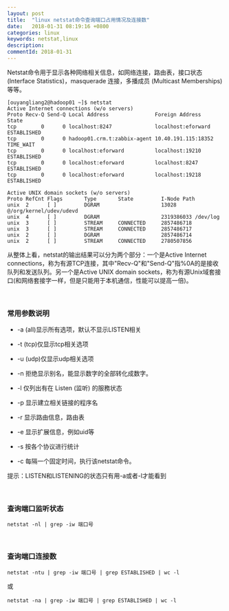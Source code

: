 ```yaml
---
layout: post
title:  "linux netstat命令查询端口占用情况及连接数"
date:   2018-01-31 08:19:16 +0800
categories: linux
keywords: netstat,linux
description:
commentId: 2018-01-31
---
```

Netstat命令用于显示各种网络相关信息，如网络连接，路由表，接口状态 (Interface Statistics)，masquerade 连接，多播成员 (Multicast Memberships) 等等。

```shell
[ouyangliang2@hadoop01 ~]$ netstat
Active Internet connections (w/o servers)
Proto Recv-Q Send-Q Local Address               Foreign Address             State      
tcp        0      0 localhost:8247              localhost:eforward          ESTABLISHED
tcp        0      0 hadoop01.crm.t:zabbix-agent 10.40.191.115:18352         TIME_WAIT   
tcp        0      0 localhost:eforward          localhost:19210             ESTABLISHED
tcp        0      0 localhost:eforward          localhost:8247              ESTABLISHED
tcp        0      0 localhost:eforward          localhost:19218             ESTABLISHED

Active UNIX domain sockets (w/o servers)
Proto RefCnt Flags       Type       State         I-Node Path
unix  2      [ ]         DGRAM                    13028  @/org/kernel/udev/udevd
unix  4      [ ]         DGRAM                    2319386033 /dev/log
unix  3      [ ]         STREAM     CONNECTED     2857486718
unix  3      [ ]         STREAM     CONNECTED     2857486717
unix  2      [ ]         DGRAM                    2857486714
unix  2      [ ]         STREAM     CONNECTED     2780507856
```

从整体上看，netstat的输出结果可以分为两个部分：一个是Active Internet connections，称为有源TCP连接，其中"Recv-Q"和"Send-Q"指%0A的是接收队列和发送队列。另一个是Active UNIX domain sockets，称为有源Unix域套接口(和网络套接字一样，但是只能用于本机通信，性能可以提高一倍)。

<br/>

### 常用参数说明

* -a (all)显示所有选项，默认不显示LISTEN相关

* -t (tcp)仅显示tcp相关选项

* -u (udp)仅显示udp相关选项

* -n 拒绝显示别名，能显示数字的全部转化成数字。

* -l 仅列出有在 Listen (监听) 的服務状态

* -p 显示建立相关链接的程序名

* -r 显示路由信息，路由表

* -e 显示扩展信息，例如uid等

* -s 按各个协议进行统计

* -c 每隔一个固定时间，执行该netstat命令。

提示：LISTEN和LISTENING的状态只有用-a或者-l才能看到

<br/>

### 查询端口监听状态

```shell
netstat -nl | grep -iw 端口号
```

<br/>

### 查询端口连接数

```shell
netstat -ntu | grep -iw 端口号 | grep ESTABLISHED | wc -l
```

或

```shell
netstat -na | grep -iw 端口号 | grep ESTABLISHED | wc -l
```
